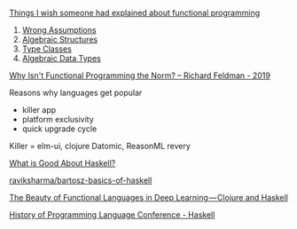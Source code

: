 [Things I wish someone had explained about functional programming](https://jrsinclair.com/articles/2019/what-i-wish-someone-had-explained-about-functional-programming/)

1. [Wrong Assumptions](https://jrsinclair.com/articles/2019/what-i-wish-someone-had-explained-about-functional-programming/)
2. [Algebraic Structures](https://jrsinclair.com/articles/2019/algebraic-structures-what-i-wish-someone-had-explained-about-functional-programming/)
3. [Type Classes](https://jrsinclair.com/articles/2019/type-classes-what-i-wish-someone-had-explained-about-functional-programming/)
4. [Algebraic Data Types](https://jrsinclair.com/articles/2019/algebraic-data-types-what-i-wish-someone-had-explained-about-functional-programming/)

[Why Isn't Functional Programming the Norm? – Richard Feldman - 2019](https://www.youtube.com/watch?v=QyJZzq0v7Z4)

Reasons why languages get popular
- killer app
- platform exclusivity
- quick upgrade cycle

Killer = elm-ui, clojure Datomic, ReasonML revery

[What is Good About Haskell?](https://doisinkidney.com/posts/2019-10-02-what-is-good-about-haskell.html)

[raviksharma/bartosz-basics-of-haskell](https://github.com/raviksharma/bartosz-basics-of-haskell)

[The Beauty of Functional Languages in Deep Learning — Clojure and Haskell](https://www.welcometothejungle.com/fr/articles/btc-deep-learning-clojure-haskell)

[History of Programming Language Conference - Haskell](https://dl.acm.org/doi/pdf/10.1145/1238844.1238856)
